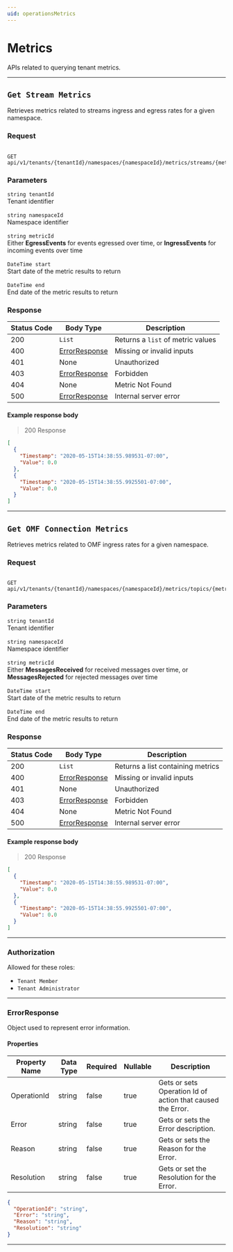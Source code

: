 ```yaml
---
uid: operationsMetrics
---
```


# Metrics

APIs related to querying tenant metrics.

---

## `Get Stream Metrics`

Retrieves metrics related to streams ingress and egress rates for a given namespace.

### Request

```text

GET api/v1/tenants/{tenantId}/namespaces/{namespaceId}/metrics/streams/{metricId}`

```

### Parameters

`string tenantId`
<br/>Tenant identifier<br/><br/>`string namespaceId`
<br/>Namespace identifier<br/><br/>`string metricId`
<br/>Either **EgressEvents** for events egressed over time, or **IngressEvents** for incoming events over time<br/><br/>`DateTime start`
<br/>Start date of the metric results to return<br/><br/>`DateTime end`
<br/>End date of the metric results to return

### Response

|Status Code|Body Type|Description|
|---|---|---|
|200|`List`|Returns a `list` of metric values   |
|400|[ErrorResponse](#schemaerrorresponse)|Missing or invalid inputs|
|401|None|Unauthorized|
|403|[ErrorResponse](#schemaerrorresponse)|Forbidden|
|404|None|Metric Not Found|
|500|[ErrorResponse](#schemaerrorresponse)|Internal server error|



#### Example response body
> 200 Response

```json
[
  {
    "Timestamp": "2020-05-15T14:38:55.989531-07:00",
    "Value": 0.0
  },
  {
    "Timestamp": "2020-05-15T14:38:55.9925501-07:00",
    "Value": 0.0
  }
]
```

---

## `Get OMF Connection Metrics`
<!--Get OMF Metrics-->
Retrieves metrics related to OMF ingress rates for a given namespace.
<!--Or, Retrieves metrics related to OMF data collection for a given namespace-->

### Request

```text

GET api/v1/tenants/{tenantId}/namespaces/{namespaceId}/metrics/topics/{metricId}`

```

### Parameters

`string tenantId`
<br/>Tenant identifier<br/><br/>`string namespaceId`
<br/>Namespace identifier<br/><br/>`string metricId`
<br/>Either **MessagesReceived** for received messages over time, or **MessagesRejected** for rejected messages over time<br/><br/>`DateTime start`
<br/>Start date of the metric results to return<br/><br/>`DateTime end`
<br/>End date of the metric results to return

### Response

|Status Code|Body Type|Description|
|---|---|---|
|200|`List`|Returns a list containing metrics   |
|400|[ErrorResponse](#schemaerrorresponse)|Missing or invalid inputs|
|401|None|Unauthorized|
|403|[ErrorResponse](#schemaerrorresponse)|Forbidden|
|404|None|Metric Not Found|
|500|[ErrorResponse](#schemaerrorresponse)|Internal server error|

#### Example response body
>200 Response

```json
[
  {
    "Timestamp": "2020-05-15T14:38:55.989531-07:00",
    "Value": 0.0
  },
  {
    "Timestamp": "2020-05-15T14:38:55.9925501-07:00",
    "Value": 0.0
  }
]
```

---

### Authorization

Allowed for these roles:

- `Tenant Member`
- `Tenant Administrator`

---

### ErrorResponse

<a id="schemaerrorresponse"></a>
<a id="schema_ErrorResponse"></a>
<a id="tocSerrorresponse"></a>
<a id="tocserrorresponse"></a>

Object used to represent error information.

#### Properties

|Property Name|Data Type|Required|Nullable|Description|
|---|---|---|---|---|
|OperationId|string|false|true|Gets or sets Operation Id of action that caused the Error.|
|Error|string|false|true|Gets or sets the Error description.|
|Reason|string|false|true|Gets or sets the Reason for the Error.|
|Resolution|string|false|true|Gets or set the Resolution for the Error.|

```json
{
  "OperationId": "string",
  "Error": "string",
  "Reason": "string",
  "Resolution": "string"
}

```

---
